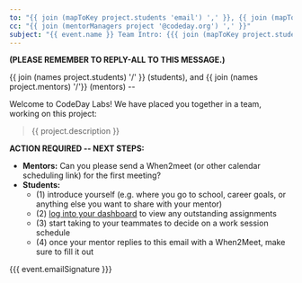 ```yaml
---
to: "{{ join (mapToKey project.students 'email') ',' }}, {{ join (mapToKey project.mentors 'email') ','}}"
cc: "{{ join (mentorManagers project '@codeday.org') ',' }}"
subject: "{{ event.name }} Team Intro: {{{ join (mapToKey project.students 'givenName') ' <> ' }}} <> {{{ join (mapToKey project.mentors 'givenName') ' <> '}}}"
---
```


**(PLEASE REMEMBER TO REPLY-ALL TO THIS MESSAGE.)**

{{ join (names project.students) '/' }} (students), and {{ join (names project.mentors) '/'}} (mentors) --

Welcome to CodeDay Labs! We have placed you together in a team, working on this project:

<blockquote>{{ project.description }}</blockquote>

**ACTION REQUIRED -- NEXT STEPS:**

- **Mentors:** Can you please send a When2meet (or other calendar scheduling link) for the first meeting?
- **Students:**
  - (1) introduce yourself (e.g. where you go to school, career goals, or anything else you want to share with your mentor)
  - (2) [log into your dashboard](https://labs.codeday.org/dash) to view any outstanding assignments
  - (3) start taking to your teammates to decide on a work session schedule
  - (4) once your mentor replies to this email with a When2Meet, make sure to fill it out

{{{ event.emailSignature }}}
